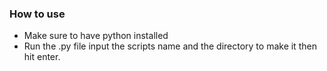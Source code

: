 ### How to use
- Make sure to have python installed
- Run the .py file input the scripts name and the directory to make it then hit enter.
